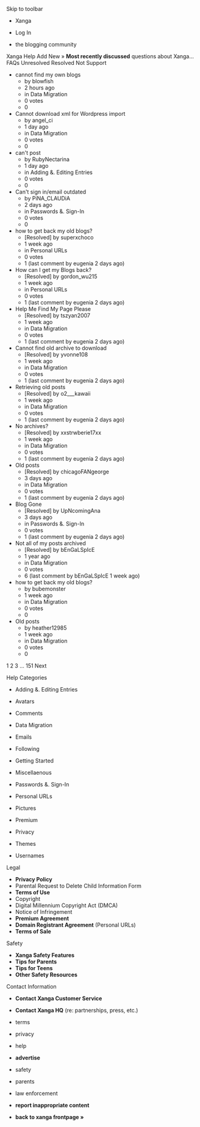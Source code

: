 Skip to toolbar

*   Xanga

*   Log In

*   the blogging community

Xanga Help Add New » **Most recently discussed** questions about Xanga… FAQs Unresolved Resolved Not Support

*   cannot find my own blogs
    *   by blowfish
    *   2 hours ago
    *   in Data Migration
    *   0 votes
    *   0
*   Cannot download xml for Wordpress import
    *   by angel\_ci
    *   1 day ago
    *   in Data Migration
    *   0 votes
    *   0
*   can't post
    *   by RubyNectarina
    *   1 day ago
    *   in Adding &. Editing Entries
    *   0 votes
    *   0
*   Can't sign in/email outdated
    *   by PiNA\_CLAUDiA
    *   2 days ago
    *   in Passwords &. Sign-In
    *   0 votes
    *   0
*   how to get back my old blogs?
    *   \[Resolved\] by superxchoco
    *   1 week ago
    *   in Personal URLs
    *   0 votes
    *   1 (last comment by eugenia 2 days ago)
*   How can I get my Blogs back?
    *   \[Resolved\] by gordon\_wu215
    *   1 week ago
    *   in Personal URLs
    *   0 votes
    *   1 (last comment by eugenia 2 days ago)
*   Help Me Find My Page Please
    *   \[Resolved\] by tszyan2007
    *   1 week ago
    *   in Data Migration
    *   0 votes
    *   1 (last comment by eugenia 2 days ago)
*   Cannot find old archive to download
    *   \[Resolved\] by yvonne108
    *   1 week ago
    *   in Data Migration
    *   0 votes
    *   1 (last comment by eugenia 2 days ago)
*   Retrieving old posts
    *   \[Resolved\] by o2\_\_\_kawaii
    *   1 week ago
    *   in Data Migration
    *   0 votes
    *   1 (last comment by eugenia 2 days ago)
*   No archives?
    *   \[Resolved\] by xxstrwberie17xx
    *   1 week ago
    *   in Data Migration
    *   0 votes
    *   1 (last comment by eugenia 2 days ago)
*   Old posts
    *   \[Resolved\] by chicagoFANgeorge
    *   3 days ago
    *   in Data Migration
    *   0 votes
    *   1 (last comment by eugenia 2 days ago)
*   Blog Gone
    *   \[Resolved\] by UpNcomingAna
    *   3 days ago
    *   in Passwords &. Sign-In
    *   0 votes
    *   1 (last comment by eugenia 2 days ago)
*   Not all of my posts archived
    *   \[Resolved\] by bEnGaLSpIcE
    *   1 year ago
    *   in Data Migration
    *   0 votes
    *   6 (last comment by bEnGaLSpIcE 1 week ago)
*   how to get back my old blogs?
    *   by bubemonster
    *   1 week ago
    *   in Data Migration
    *   0 votes
    *   0
*   Old posts
    *   by heather12985
    *   1 week ago
    *   in Data Migration
    *   0 votes
    *   0

1 2 3 ... 151 Next

Help Categories

*   Adding &. Editing Entries
*   Avatars
*   Comments
*   Data Migration
*   Emails
*   Following
*   Getting Started
*   Miscellaenous

*   Passwords &. Sign-In
*   Personal URLs
*   Pictures
*   Premium
*   Privacy
*   Themes
*   Usernames

Legal

*   **Privacy Policy**
*   Parental Request to Delete Child Information Form
*   **Terms of Use**
*   Copyright
*   Digital Millennium Copyright Act (DMCA)
*   Notice of Infringement
*   **Premium Agreement**
*   **Domain Registrant Agreement** (Personal URLs)
*   **Terms of Sale**

Safety

*   **Xanga Safety Features**
*   **Tips for Parents**
*   **Tips for Teens**
*   **Other Safety Resources**

Contact Information

*   **Contact Xanga Customer Service**
*   **Contact Xanga HQ** (re: partnerships, press, etc.)

*   terms
*   privacy
*   help
*   **advertise**

*   safety
*   parents
*   law enforcement
*   **report inappropriate content**

*   **back to xanga frontpage »**